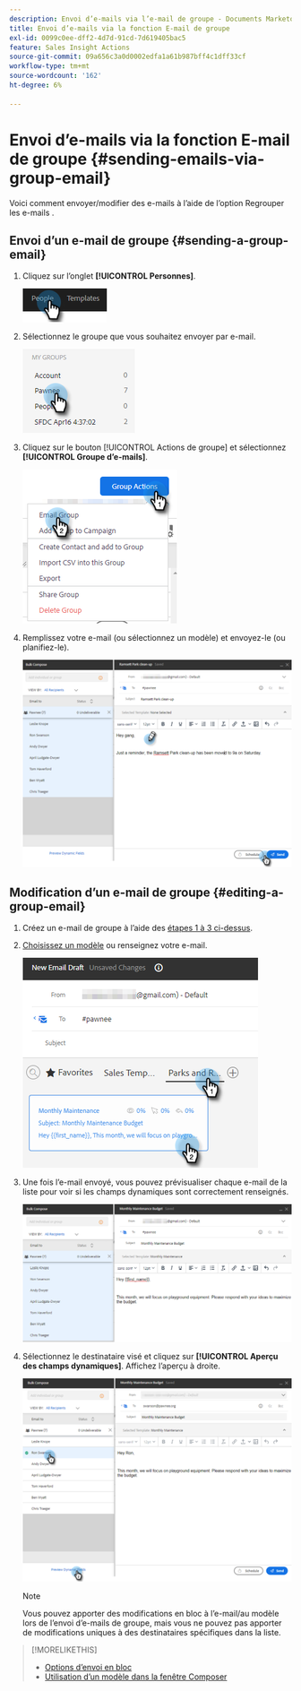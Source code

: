 ```yaml
---
description: Envoi d’e-mails via l’e-mail de groupe - Documents Marketo - Documentation du produit
title: Envoi d’e-mails via la fonction E-mail de groupe
exl-id: 0099c0ee-dff2-4d7d-91cd-7d619405bac5
feature: Sales Insight Actions
source-git-commit: 09a656c3a0d0002edfa1a61b987bff4c1dff33cf
workflow-type: tm+mt
source-wordcount: '162'
ht-degree: 6%

---
```


# Envoi d’e-mails via la fonction E-mail de groupe {#sending-emails-via-group-email}

Voici comment envoyer/modifier des e-mails à l’aide de l’option Regrouper les e-mails .

## Envoi d’un e-mail de groupe {#sending-a-group-email}

1. Cliquez sur l’onglet **[!UICONTROL Personnes]**.

   ![](assets/sending-emails-via-group-email-1.png)

1. Sélectionnez le groupe que vous souhaitez envoyer par e-mail.

   ![](assets/sending-emails-via-group-email-2.png)

1. Cliquez sur le bouton [!UICONTROL Actions de groupe] et sélectionnez **[!UICONTROL Groupe d’e-mails]**.

   ![](assets/sending-emails-via-group-email-3.png)

1. Remplissez votre e-mail (ou sélectionnez un modèle) et envoyez-le (ou planifiez-le).

   ![](assets/sending-emails-via-group-email-4.png)

## Modification d’un e-mail de groupe {#editing-a-group-email}

1. Créez un e-mail de groupe à l’aide des [étapes 1 à 3 ci-dessus](#sending-a-group-email).

1. [Choisissez un modèle](/help/marketo/product-docs/marketo-sales-insight/actions/email/using-the-compose-window/using-a-template-in-the-compose-window.md) ou renseignez votre e-mail.

   ![](assets/sending-emails-via-group-email-5.png)

1. Une fois l’e-mail envoyé, vous pouvez prévisualiser chaque e-mail de la liste pour voir si les champs dynamiques sont correctement renseignés.

   ![](assets/sending-emails-via-group-email-6.png)

1. Sélectionnez le destinataire visé et cliquez sur **[!UICONTROL Aperçu des champs dynamiques]**. Affichez l’aperçu à droite.

   ![](assets/sending-emails-via-group-email-7.png)

   >[!NOTE]
   >
   >Vous pouvez apporter des modifications en bloc à l’e-mail/au modèle lors de l’envoi d’e-mails de groupe, mais vous ne pouvez pas apporter de modifications uniques à des destinataires spécifiques dans la liste.

>[!MORELIKETHIS]
>
>* [Options d’envoi en bloc](/help/marketo/product-docs/marketo-sales-insight/actions/email/using-the-compose-window/bulk-emailing-options.md)
>* [Utilisation d’un modèle dans la fenêtre Composer](/help/marketo/product-docs/marketo-sales-insight/actions/email/using-the-compose-window/using-a-template-in-the-compose-window.md)
